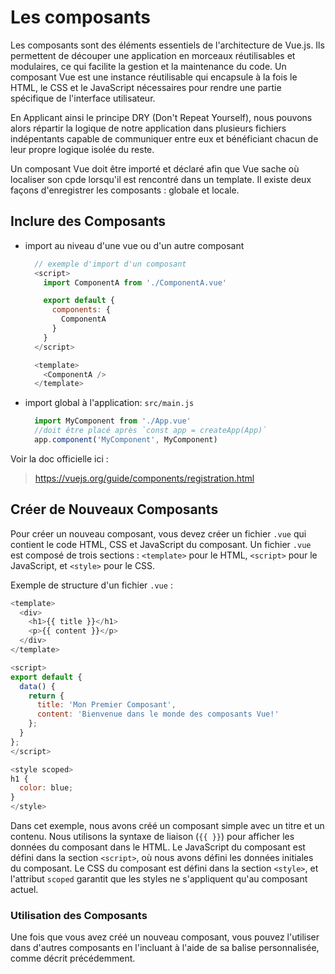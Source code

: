 # Les composants

Les composants sont des éléments essentiels de l'architecture de Vue.js. Ils permettent de découper une application en morceaux réutilisables et modulaires, ce qui facilite la gestion et la maintenance du code. Un composant Vue est une instance réutilisable qui encapsule à la fois le HTML, le CSS et le JavaScript nécessaires pour rendre une partie spécifique de l'interface utilisateur. 

En Applicant ainsi le principe DRY (Don't Repeat Yourself), nous pouvons alors répartir la logique de notre application dans plusieurs fichiers indépentants capable de communiquer entre eux et bénéficiant chacun de leur propre logique isolée du reste.

Un composant Vue doit être importé et déclaré afin que Vue sache où localiser son cpde lorsqu'il est rencontré dans un template. Il existe deux façons d'enregistrer les composants : globale et locale.

## Inclure des Composants

- import au niveau d'une vue ou d'un autre composant

  ```js
    // exemple d'import d'un composant
    <script>
      import ComponentA from './ComponentA.vue'

      export default {
        components: {
          ComponentA
        }
      }
    </script>

    <template>
      <ComponentA />
    </template>
  ```

- import global à l'application: `src/main.js`

  ```js
    import MyComponent from './App.vue'
    //doit être placé après `const app = createApp(App)`
    app.component('MyComponent', MyComponent)
  ```

Voir la doc officielle ici :

> https://vuejs.org/guide/components/registration.html

## Créer de Nouveaux Composants

Pour créer un nouveau composant, vous devez créer un fichier `.vue` qui contient le code HTML, CSS et JavaScript du composant. Un fichier `.vue` est composé de trois sections : `<template>` pour le HTML, `<script>` pour le JavaScript, et `<style>` pour le CSS.

Exemple de structure d'un fichier `.vue` :

```js
<template>
  <div>
    <h1>{{ title }}</h1>
    <p>{{ content }}</p>
  </div>
</template>

<script>
export default {
  data() {
    return {
      title: 'Mon Premier Composant',
      content: 'Bienvenue dans le monde des composants Vue!'
    };
  }
};
</script>

<style scoped>
h1 {
  color: blue;
}
</style>
```

Dans cet exemple, nous avons créé un composant simple avec un titre et un contenu. Nous utilisons la syntaxe de liaison (`{{ }}`) pour afficher les données du composant dans le HTML. Le JavaScript du composant est défini dans la section `<script>`, où nous avons défini les données initiales du composant. Le CSS du composant est défini dans la section `<style>`, et l'attribut `scoped` garantit que les styles ne s'appliquent qu'au composant actuel.

### Utilisation des Composants

Une fois que vous avez créé un nouveau composant, vous pouvez l'utiliser dans d'autres composants en l'incluant à l'aide de sa balise personnalisée, comme décrit précédemment.
